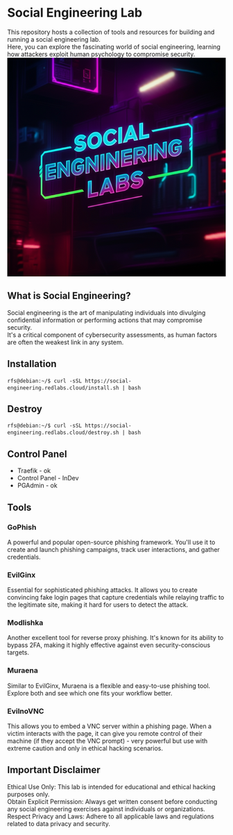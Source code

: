 # Social Engineering Lab
This repository hosts a collection of tools and resources for building and running a social engineering lab.  
Here, you can explore the fascinating world of social engineering, learning how attackers exploit human psychology to compromise security.
![Social Engineering Labs logo, cyberpunk style](./Cover.png)


## What is Social Engineering?

Social engineering is the art of manipulating individuals into divulging confidential information or performing actions that may compromise security. \
It's a critical component of cybersecurity assessments, as human factors are often the weakest link in any system.   



## Installation

```console
rfs@debian:~/$ curl -sSL https://social-engineering.redlabs.cloud/install.sh | bash
```
## Destroy

```console
rfs@debian:~/$ curl -sSL https://social-engineering.redlabs.cloud/destroy.sh | bash
```

## Control Panel

- Traefik - ok
- Control Panel - InDev
- PGAdmin - ok

## Tools


### GoPhish
A powerful and popular open-source phishing framework. You'll use it to create and launch phishing campaigns, track user interactions, and gather credentials.
### EvilGinx
Essential for sophisticated phishing attacks. It allows you to create convincing fake login pages that capture credentials while relaying traffic to the legitimate site, making it hard for users to detect the attack.
### Modlishka
Another excellent tool for reverse proxy phishing. It's known for its ability to bypass 2FA, making it highly effective against even security-conscious targets.
### Muraena
Similar to EvilGinx, Muraena is a flexible and easy-to-use phishing tool. Explore both and see which one fits your workflow better.
### EvilnoVNC
This allows you to embed a VNC server within a phishing page. When a victim interacts with the page, it can give you remote control of their machine (if they accept the VNC prompt) - very powerful but use with extreme caution and only in ethical hacking scenarios.


## Important Disclaimer

Ethical Use Only: This lab is intended for educational and ethical hacking purposes only. \
Obtain Explicit Permission: Always get written consent before conducting any social engineering exercises against individuals or organizations. \
Respect Privacy and Laws: Adhere to all applicable laws and regulations related to data privacy and security.
